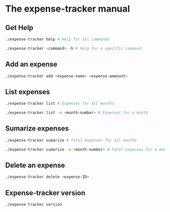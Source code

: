 # The expense-tracker manual

## Get Help
```bash
./expense-tracker help # Help for all commands
```
```bash
./expense-tracker <command> -h # Help for a specific command
```

## Add an expense
```bash
./expense-tracker add <expense-name> <expense-ammount>
```

## List expenses
```bash
./expense-tracker list # Expenses for all months
```
```bash
./expense-tracker list -m <month-number> # Expenses for a month
```

## Sumarize expenses
```bash
./expense-tracker sumarize # Total expenses for all months
```
```bash
./expense-tracker sumarize -m <month-number> # Total expenses for a month
```

## Delete an expense
```bash
./expense-tracker delete <expense-ID>
```

## Expense-tracker version
```bash
./expense-tracker version
```
